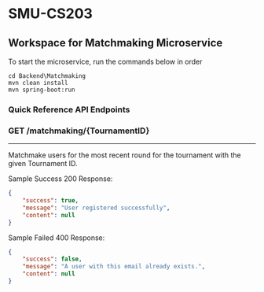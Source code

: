 # SMU-CS203

## Workspace for Matchmaking Microservice

To start the microservice, run the commands below in order

```console
cd Backend\Matchmaking
mvn clean install
mvn spring-boot:run
```

### Quick Reference API Endpoints

### GET /matchmaking/{TournamentID}

---
Matchmake users for the most recent round for the tournament with the given Tournament ID.

Sample Success 200 Response:

```json
{
    "success": true,
    "message": "User registered successfully",
    "content": null
}
```

Sample Failed 400 Response:

```json
{
    "success": false,
    "message": "A user with this email already exists.",
    "content": null
}
```
